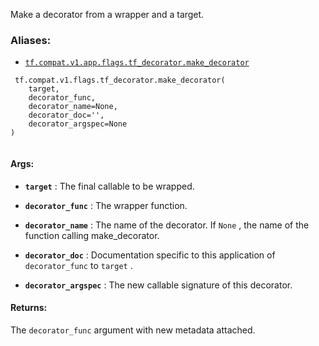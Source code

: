 Make a decorator from a wrapper and a target.



### Aliases:

- [ `tf.compat.v1.app.flags.tf_decorator.make_decorator` ](/api_docs/python/tf/compat/v1/flags/tf_decorator/make_decorator)



```
 tf.compat.v1.flags.tf_decorator.make_decorator(
    target,
    decorator_func,
    decorator_name=None,
    decorator_doc='',
    decorator_argspec=None
)
 
```



#### Args:

- **`target`** : The final callable to be wrapped.

- **`decorator_func`** : The wrapper function.

- **`decorator_name`** : The name of the decorator. If  `None` , the name of the
function calling make_decorator.

- **`decorator_doc`** : Documentation specific to this application of
 `decorator_func`  to  `target` .

- **`decorator_argspec`** : The new callable signature of this decorator.



#### Returns:
The  `decorator_func`  argument with new metadata attached.

